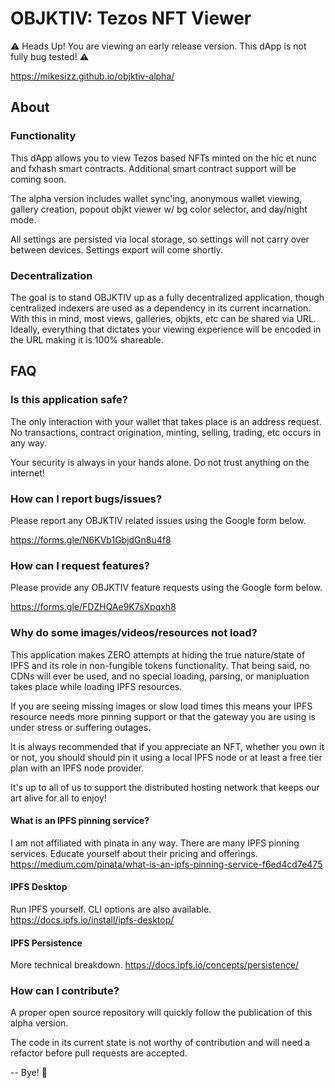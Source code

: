 # OBJKTIV: Tezos NFT Viewer
⚠️ Heads Up! You are viewing an early release version. This dApp is not fully bug tested! ⚠️

https://mikesizz.github.io/objktiv-alpha/

## About
### Functionality
This dApp allows you to view Tezos based NFTs minted on the hic et nunc and fxhash smart contracts. Additional smart contract support will be coming soon.

The alpha version includes wallet sync'ing, anonymous wallet viewing, gallery creation, popout objkt viewer w/ bg color selector, and day/night mode.

All settings are persisted via local storage, so settings will not carry over between devices. Settings export will come shortly.

### Decentralization
The goal is to stand OBJKTIV up as a fully decentralized application, though centralized indexers are used as a dependency in its current incarnation. With this in mind, most views, galleries, objkts, etc can be shared via URL. Ideally, everything that dictates your viewing experience will be encoded in the URL making it is 100% shareable.

## FAQ
### Is this application safe?
The only interaction with your wallet that takes place is an address request. No transactions, contract origination, minting, selling, trading, etc occurs in any way.

Your security is always in your hands alone. Do not trust anything on the internet!

### How can I report bugs/issues?
Please report any OBJKTIV related issues using the Google form below.

https://forms.gle/N6KVb1GbjdGn8u4f8

### How can I request features?
Please provide any OBJKTIV feature requests using the Google form below.

https://forms.gle/FDZHQAe9K7sXpqxh8

### Why do some images/videos/resources not load?
This application makes ZERO attempts at hiding the true nature/state of IPFS and its role in non-fungible tokens functionality. That being said, no CDNs will ever be used, and no special loading, parsing, or manipluation takes place while loading IPFS resources.

If you are seeing missing images or slow load times this means your IPFS resource needs more pinning support or that the gateway you are using is under stress or suffering outages.

It is always recommended that if you appreciate an NFT, whether you own it or not, you should should pin it using a local IPFS node or at least a free tier plan with an IPFS node provider.

It's up to all of us to support the distributed hosting network that keeps our art alive for all to enjoy!

#### What is an IPFS pinning service?
I am not affiliated with pinata in any way. There are many IPFS pinning services. Educate yourself about their pricing and offerings.
https://medium.com/pinata/what-is-an-ipfs-pinning-service-f6ed4cd7e475

#### IPFS Desktop
Run IPFS yourself. CLI options are also available.
https://docs.ipfs.io/install/ipfs-desktop/

#### IPFS Persistence
More technical breakdown.
https://docs.ipfs.io/concepts/persistence/

### How can I contribute?
A proper open source repository will quickly follow the publication of this alpha version.

The code in its current state is not worthy of contribution and will need a refactor before pull requests are accepted.

--
Bye! 🤗